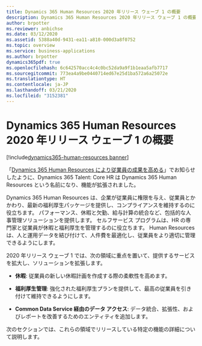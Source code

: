 ```yaml
---
title: Dynamics 365 Human Resources 2020 年リリース ウェーブ 1 の概要
description: Dynamics 365 Human Resources 2020 年リリース ウェーブ 1 の概要
author: brpotter
ms.reviewer: anbichse
ms.date: 03/12/2020
ms.assetid: 5388a40d-9431-ea11-a810-000d3a8f0752
ms.topic: overview
ms.service: business-applications
ms.author: brpotter
dynamics365pdf: true
ms.openlocfilehash: 6c642570acc4c4c0bc52da9a9f1b1eaa5afb7717
ms.sourcegitcommit: 773ea4a9be0440714ed67e25d1ba572a6a25072e
ms.translationtype: HT
ms.contentlocale: ja-JP
ms.lasthandoff: 03/21/2020
ms.locfileid: "3152381"
---
```

# <a name="overview-of-dynamics-365-human-resources-2020-release-wave-1"></a>Dynamics 365 Human Resources 2020 年リリース ウェーブ 1 の概要
[!include[dynamics365-human-resources banner](../includes/dynamics365-human-resources.md)]

<!--overview start-->
「[Dynamics 365 Human Resources により従業員の成果を高める](https://go.microsoft.com/fwlink/?linkid=2112538)」でお知らせしたように、Dynamics 365 Talent: Core HR は Dynamics 365 Human Resources という名前になり、機能が拡張されました。

Dynamics 365 Human Resources は、企業が従業員に権限を与え、従業員とかかわり、最新の福利厚生パッケージを提供し、コンプライアンスを維持するのに役立ちます。 パフォーマンス、休暇と欠勤、給与計算の統合など、包括的な人事管理ソリューションを提供します。 セルフサービス プログラムは、HR の専門家と従業員が休暇と福利厚生を管理するのに役立ちます。 Human Resources は、人と運用データを結び付けて、人件費を最適化し、従業員をより適切に管理できるようにします。
 
2020 年リリース ウェーブ 1 では、次の領域に重点を置いて、提供するサービスを拡大し、ソリューションを拡張します。
 
- **休暇**: 従業員の新しい休暇計画を作成する際の柔軟性を高めます。
 
- **福利厚生管理**: 強化された福利厚生プランを提供して、最高の従業員を引き付けて維持できるようにします。
 
- **Common Data Service 経由のデータ アクセス**: データ統合、拡張性、およびレポートを改善するためのエンティティを追加します。
 
次のセクションでは、これらの領域でリリースしている特定の機能の詳細について説明します。
<!--overview end-->